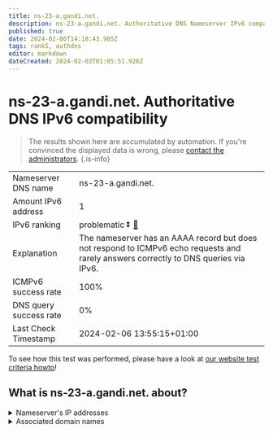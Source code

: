 ```yaml
---
title: ns-23-a.gandi.net.
description: ns-23-a.gandi.net. Authoritative DNS Nameserver IPv6 compatibility
published: true
date: 2024-02-06T14:18:43.905Z
tags: rank5, authdns
editor: markdown
dateCreated: 2024-02-03T01:05:51.926Z
---
```


# ns-23-a.gandi.net. Authoritative DNS IPv6 compatibility

> The results shown here are accumulated by automation. If you're convinced the displayed data is wrong, please [contact the administrators](/howto/chat). 
{.is-info}




|   |   |
| - | - |
| Nameserver DNS name | ns-23-a.gandi.net.
| Amount IPv6 address | 1
| IPv6 ranking | problematic :arrow_double_down: [🔗](/howto/ranking) |
| Explanation | The nameserver has an AAAA record but does not respond to ICMPv6 echo requests and rarely answers correctly to DNS queries via IPv6. |
| ICMPv6 success rate | 100%|
| DNS query success rate | 0% |
| Last Check Timestamp | 2024-02-06 13:55:15+01:00 |

To see how this test was performed, please have a look at [our website test criteria howto](/howto/testcriteria/authdns)!


## What is ns-23-a.gandi.net. about?




<details>
<summary>Nameserver's IP addresses</summary>

2001:4b98:aaaa::18

</details>



<details>
<summary>Associated domain names</summary>

www.peugeot.com

</details>
